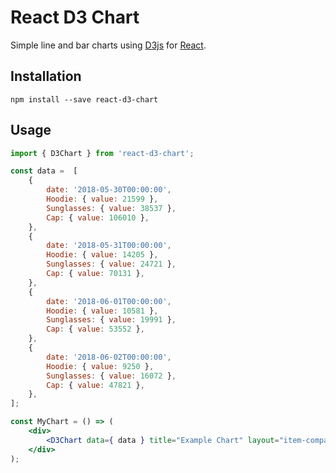 # React D3 Chart
Simple line and bar charts using [D3js](https://d3js.org/) for [React](https://reactjs.org/).

## Installation
```
npm install --save react-d3-chart
```

## Usage
```jsx
import { D3Chart } from 'react-d3-chart';

const data =  [
	{
		date: '2018-05-30T00:00:00',
		Hoodie: { value: 21599 },
		Sunglasses: { value: 38537 },
		Cap: { value: 106010 },
	},
	{
		date: '2018-05-31T00:00:00',
		Hoodie: { value: 14205 },
		Sunglasses: { value: 24721 },
		Cap: { value: 70131 },
	},
	{
		date: '2018-06-01T00:00:00',
		Hoodie: { value: 10581 },
		Sunglasses: { value: 19991 },
		Cap: { value: 53552 },
	},
	{
		date: '2018-06-02T00:00:00',
		Hoodie: { value: 9250 },
		Sunglasses: { value: 16072 },
		Cap: { value: 47821 },
	},
];

const MyChart = () => (
	<div>
		<D3Chart data={ data } title="Example Chart" layout="item-comparison" />
	</div>
);
```
